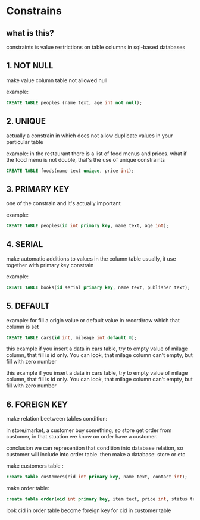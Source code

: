 # Constrains
## what is this?
constraints is value restrictions on table columns in sql-based databases

## 1. NOT NULL
make value column table not allowed null

example:

```sql
CREATE TABLE peoples (name text, age int not null);
```



## 2. UNIQUE
actually a constrain in which does not allow duplicate values in your particular table

example: 
in the restaurant there is a list of food menus and prices. what if the food menu is not 
double, that's the use of unique constraints

```sql
CREATE TABLE foods(name text unique, price int);
```



## 3. PRIMARY KEY
one of the constrain and it's actually important

example: 

```sql
CREATE TABLE peoples(id int primary key, name text, age int);
```



## 4. SERIAL
make automatic additions to values in the column table
usually, it use together with primary key constrain

example:

```sql
CREATE TABLE books(id serial primary key, name text, publisher text);
```



## 5. DEFAULT

example:
for fill a origin value or default value in record/row which that column is set

```sql
CREATE TABLE cars(id int, mileage int default 0);
```

this example if you insert a data in cars table, try to empty value of milage column, that fill is id only.
You can look, that milage column can't empty, but fill with zero number

this example if you insert a data in cars table, try to empty value of milage column, that fill is id only.
You can look, that milage column can't empty, but fill with zero number

## 6. FOREIGN KEY
make relation beetween tables
condition:

in store/market, a customer buy something, so store get order from customer,
in that stuation we know on order have a customer. 

conclusion we can represention
that condition into database relation, so customer will include into order table.
then  make a database: store or etc

make customers table : 

```sql
create table customers(cid int primary key, name text, contact int);
```

make order table: 

```sql
create table order(oid int primary key, item text, price int, status text, cid int references customers(cid);
```


look cid in order table become foreign key for cid in customer table